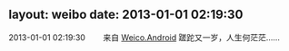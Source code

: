 layout: weibo
date: 2013-01-01 02:19:30
---
2013-01-01 02:19:30  &nbsp;&nbsp;&nbsp;&nbsp;&nbsp;&nbsp; 来自 <a href="http://app.weibo.com/t/feed/l4RWD" rel="nofollow">Weico.Android</a>
蹉跎又一岁，人生何茫茫…… ​​​
